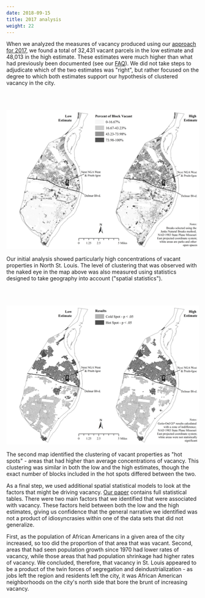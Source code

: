 ```yaml
---
date: 2018-09-15
title: 2017 analysis
weight: 22
---
```


When we analyzed the measures of vacancy produced using our [approach for 2017](/approach17), we found a total of 32,431 vacant parcels in the low estimate and 48,013 in the high estimate. These estimates were much higher than what had previously been documented (see our [FAQ](/faq)). We did not take steps to adjudicate which of the two estimates was "right", but rather focused on the degree to which both estimates support our hypothesis of clustered vacancy in the city.

<br></br>

<img src="../images/vacancyByBlock.png" class="image fit">

Our initial analysis showed particularly high concentrations of vacant properties in North St. Louis. The level of clustering that was observed with the naked eye in the map above was also measured using statistics designed to take geography into account ("spatial statistics"). 

<br></br>

<img src="../images/vacancyGetis.png" class="image fit">

The second map identified the clustering of vacant properties as "hot spots" - areas that had higher than average concentrations of vacancy. This clustering was similar in both the low and the high estimates, though the exact number of blocks included in the hot spots differed between the two. 

As a final step, we used additional spatial statistical models to look at the factors that might be driving vacancy. [Our paper](https://dx.doi.org/10.17605/OSF.IO/BC7EH) contains full statistical tables. There were two main factors that we identified that were associated with vacancy. These factors held between both the low and the high estimates, giving us confidence that the general narrative we identified was not a product of idiosyncrasies within one of the data sets that did not generalize.

First, as the population of African Americans in a given area of the city increased, so too did the proportion of that area that was vacant. Second, areas that had seen population growth since 1970 had lower rates of vacancy, while those areas that had population shrinkage had higher rates of vacancy. We concluded, therefore, that vacancy in St. Louis appeared to be a product of the twin forces of segregation and deindustrialization - as jobs left the region and residents left the city, it was African American neighborhoods on the city's north side that bore the brunt of increasing vacancy.
